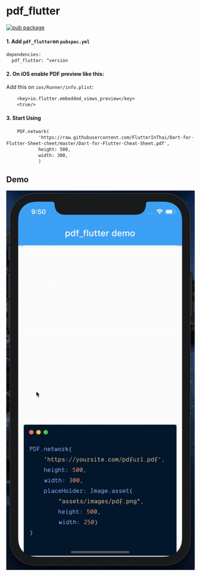 # pdf_flutter
[![pub package](https://img.shields.io/pub/v/pdf_flutter.svg)](https://pub.dartlang.org/packages/pdf_flutter)

#### 1. Add `pdf_flutter`on `pubspec.yml` 

    dependencies:
      pdf_flutter: ^version

#### 2. On iOS enable PDF preview like this:

Add this on `ios/Runner/info.plist`:

        <key>io.flutter.embedded_views_preview</key>
        <true/>

#### 3. Start Using

        PDF.network(
                'https://raw.githubusercontent.com/FlutterInThai/Dart-for-Flutter-Sheet-cheet/master/Dart-for-Flutter-Cheat-Sheet.pdf',
                height: 500,
                width: 300,
                )
                
## Demo
            
![demo](art/pdf_flutter.gif)